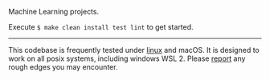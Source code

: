 Machine Learning projects.

Execute `$ make clean install test lint` to get started.

----

This codebase is frequently tested under [linux](https://ubuntu.com) and macOS.
It is designed to work on all posix systems, including windows WSL 2.
Please [report](https://github.com/jhanley634/ml-2025/issues)
any rough edges you may encounter.
